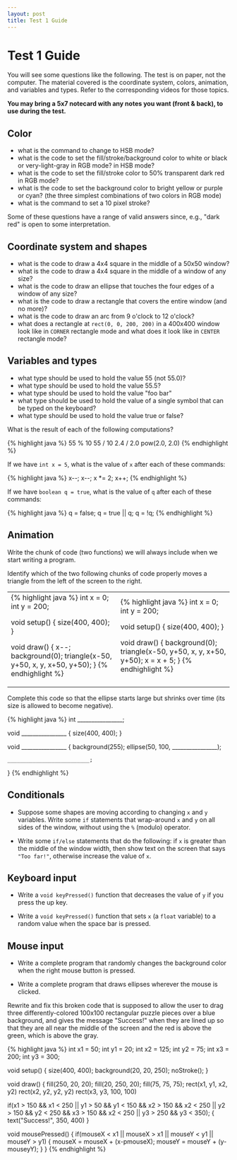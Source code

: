 ```yaml
---
layout: post
title: Test 1 Guide
---
```


# Test 1 Guide

You will see some questions like the following. The test is on paper,
not the computer. The material covered is the coordinate system,
colors, animation, and variables and types. Refer to the corresponding
videos for those topics.

**You may bring a 5x7 notecard with any notes you want (front & back),
to use during the test.**

## Color

- what is the command to change to HSB mode?
- what is the code to set the fill/stroke/background color to white or
  black or very-light-gray in RGB mode? in HSB mode?
- what is the code to set the fill/stroke color to 50% transparent
  dark red in RGB mode?
- what is the code to set the background color to bright yellow or
  purple or cyan? (the three simplest combinations of two colors in
  RGB mode)
- what is the command to set a 10 pixel stroke?

Some of these questions have a range of valid answers since, e.g.,
"dark red" is open to some interpretation.

## Coordinate system and shapes

- what is the code to draw a 4x4 square in the middle of a 50x50 window?
- what is the code to draw a 4x4 square in the middle of a window of any size?
- what is the code to draw an ellipse that touches the four edges of a window of any size?
- what is the code to draw a rectangle that covers the entire window
  (and no more)?
- what is the code to draw an arc from 9 o'clock to 12 o'clock?
- what does a rectangle at `rect(0, 0, 200, 200)` in a 400x400 window
  look like in `CORNER` rectangle mode and what does it look like in
  `CENTER` rectangle mode?

## Variables and types

- what type should be used to hold the value 55 (not 55.0)?
- what type should be used to hold the value 55.5?
- what type should be used to hold the value "foo bar"
- what type should be used to hold the value of a single symbol that can be typed on the keyboard?
- what type should be used to hold the value true or false?

What is the result of each of the following computations?

{% highlight java %}
55 % 10
55 / 10
2.4 / 2.0
pow(2.0, 2.0)
{% endhighlight %}

If we have `int x = 5`, what is the value of `x` after each of these commands:

{% highlight java %}
x--;
x--;
x *= 2;
x++;
{% endhighlight %}

If we have `boolean q = true`, what is the value of `q` after each of
these commands:

{% highlight java %}
q = false;
q = true || q;
q = !q;
{% endhighlight %}

## Animation

Write the chunk of code (two functions) we will always include when we
start writing a program.

Identify which of the two following chunks of code properly moves a
triangle from the left of the screen to the right.

<table>
<tr>
<td>
{% highlight java %}
int x = 0;
int y = 200;

void setup()
{
    size(400, 400);
}

void draw()
{
    x--;
    background(0);
    triangle(x-50, y+50, x, y, x+50, y+50);
}
{% endhighlight %}
</td>
<td>
{% highlight java %}
int x = 0;
int y = 200;

void setup()
{
    size(400, 400);
}

void draw()
{
    background(0);
    triangle(x-50, y+50, x, y, x+50, y+50);
    x = x + 5;
}
{% endhighlight %}
</td>
</tr>
</table>

Complete this code so that the ellipse starts large but shrinks over
time (its size is allowed to become negative).

{% highlight java %}
int ________________;

void ________________
{
    size(400, 400);
}

void ________________
{
    background(255);
    ellipse(50, 100, ________________);
    
    __________________________;
}
{% endhighlight %}

## Conditionals

- Suppose some shapes are moving according to changing `x` and `y`
  variables. Write some `if` statements that wrap-around `x` and `y`
  on all sides of the window, without using the `%` (modulo) operator.

- Write some `if/else` statements that do the following: if `x` is
  greater than the middle of the window width, then show text on the
  screen that says `"Too far!"`, otherwise increase the value of `x`.

## Keyboard input

- Write a `void keyPressed()` function that decreases the value of `y`
  if you press the up key.

- Write a `void keyPressed()` function that sets `x` (a `float`
  variable) to a random value when the space bar is pressed.

## Mouse input

- Write a complete program that randomly changes the background color
  when the right mouse button is pressed.

- Write a complete program that draws ellipses wherever the mouse is
  clicked.

Rewrite and fix this broken code that is supposed to allow the user to
drag three differently-colored 100x100 rectangular puzzle pieces over
a blue background, and gives the message "Success!" when they are
lined up so that they are all near the middle of the screen and the
red is above the green, which is above the gray.

{% highlight java %}
int x1 = 50;
int y1 = 20;
int x2 = 125;
int y2 = 75;
int x3 = 200;
int y3 = 300;

void setup()
{
  size(400, 400);
  background(20, 20, 250);
  noStroke();
}

void draw()
{
  fill(250, 20, 20);
  fill(20, 250, 20);
  fill(75, 75, 75);
  rect(x1, y1, x2, y2)
  rect(x2, y2, y2, y2)
  rect(x3, y3, 100, 100)

  if(x1 > 150 && x1 < 250 || y1 > 50 && y1 < 150
   && x2 > 150 && x2 < 250 || y2 > 150 && y2 < 250
   && x3 > 150 && x2 < 250 || y3 > 250 && y3 < 350);
  {
    text("Success!", 350, 400)
}

void mousePressed()
{
  if(mouseX < x1 || mouseX > x1 || mouseY < y1 || mouseY > y1)
  {
    mouseX = mouseX + (x-pmouseX);
    mouseY = mouseY + (y-mouseyY);
  }
}
{% endhighlight %}

